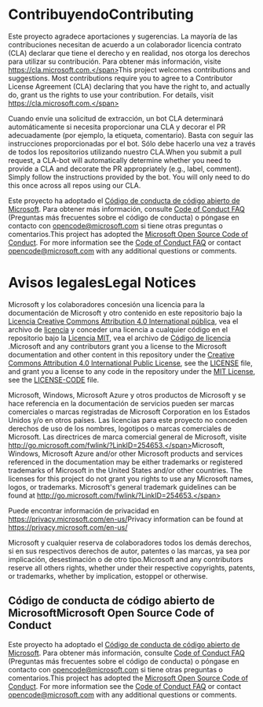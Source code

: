 # <a name="contributing"></a><span data-ttu-id="ab1c1-101">Contribuyendo</span><span class="sxs-lookup"><span data-stu-id="ab1c1-101">Contributing</span></span>

<span data-ttu-id="ab1c1-p101">Este proyecto agradece aportaciones y sugerencias.  La mayoría de las contribuciones necesitan de acuerdo a un colaborador licencia contrato (CLA) declarar que tiene el derecho y en realidad, nos otorga los derechos para utilizar su contribución. Para obtener más información, visite https://cla.microsoft.com.</span><span class="sxs-lookup"><span data-stu-id="ab1c1-p101">This project welcomes contributions and suggestions.  Most contributions require you to agree to a Contributor License Agreement (CLA) declaring that you have the right to, and actually do, grant us the rights to use your contribution. For details, visit https://cla.microsoft.com.</span></span>

<span data-ttu-id="ab1c1-p102">Cuando envíe una solicitud de extracción, un bot CLA determinará automáticamente si necesita proporcionar una CLA y decorar el PR adecuadamente (por ejemplo, la etiqueta, comentario). Basta con seguir las instrucciones proporcionadas por el bot. Sólo debe hacerlo una vez a través de todos los repositorios utilizando nuestro CLA.</span><span class="sxs-lookup"><span data-stu-id="ab1c1-p102">When you submit a pull request, a CLA-bot will automatically determine whether you need to provide a CLA and decorate the PR appropriately (e.g., label, comment). Simply follow the instructions provided by the bot. You will only need to do this once across all repos using our CLA.</span></span>

<span data-ttu-id="ab1c1-p103">Este proyecto ha adoptado el [Código de conducta de código abierto de Microsoft](https://opensource.microsoft.com/codeofconduct/). Para obtener más información, consulte [Code of Conduct FAQ](https://opensource.microsoft.com/codeofconduct/faq/) (Preguntas más frecuentes sobre el código de conducta) o póngase en contacto con [opencode@microsoft.com](mailto:opencode@microsoft.com) si tiene otras preguntas o comentarios.</span><span class="sxs-lookup"><span data-stu-id="ab1c1-p103">This project has adopted the [Microsoft Open Source Code of Conduct](https://opensource.microsoft.com/codeofconduct/). For more information see the [Code of Conduct FAQ](https://opensource.microsoft.com/codeofconduct/faq/) or contact [opencode@microsoft.com](mailto:opencode@microsoft.com) with any additional questions or comments.</span></span>

# <a name="legal-notices"></a><span data-ttu-id="ab1c1-110">Avisos legales</span><span class="sxs-lookup"><span data-stu-id="ab1c1-110">Legal Notices</span></span>

<span data-ttu-id="ab1c1-111">Microsoft y los colaboradores concesión una licencia para la documentación de Microsoft y otro contenido en este repositorio bajo la [Licencia Creative Commons Attribution 4.0 International pública](https://creativecommons.org/licenses/by/4.0/legalcode), vea el archivo de [licencia](LICENSE) y conceder una licencia a cualquier código en el repositorio bajo la [Licencia MIT](https://opensource.org/licenses/MIT), vea el archivo de [Código de licencia](LICENSE-CODE) .</span><span class="sxs-lookup"><span data-stu-id="ab1c1-111">Microsoft and any contributors grant you a license to the Microsoft documentation and other content in this repository under the [Creative Commons Attribution 4.0 International Public License](https://creativecommons.org/licenses/by/4.0/legalcode), see the [LICENSE](LICENSE) file, and grant you a license to any code in the repository under the [MIT License](https://opensource.org/licenses/MIT), see the [LICENSE-CODE](LICENSE-CODE) file.</span></span>

<span data-ttu-id="ab1c1-p104">Microsoft, Windows, Microsoft Azure y otros productos de Microsoft y se hace referencia en la documentación de servicios pueden ser marcas comerciales o marcas registradas de Microsoft Corporation en los Estados Unidos y/o en otros países. Las licencias para este proyecto no conceden derechos de uso de los nombres, logotipos o marcas comerciales de Microsoft. Las directrices de marca comercial general de Microsoft, visite http://go.microsoft.com/fwlink/?LinkID=254653.</span><span class="sxs-lookup"><span data-stu-id="ab1c1-p104">Microsoft, Windows, Microsoft Azure and/or other Microsoft products and services referenced in the documentation may be either trademarks or registered trademarks of Microsoft in the United States and/or other countries. The licenses for this project do not grant you rights to use any Microsoft names, logos, or trademarks. Microsoft's general trademark guidelines can be found at http://go.microsoft.com/fwlink/?LinkID=254653.</span></span>

<span data-ttu-id="ab1c1-115">Puede encontrar información de privacidad en https://privacy.microsoft.com/en-us/</span><span class="sxs-lookup"><span data-stu-id="ab1c1-115">Privacy information can be found at https://privacy.microsoft.com/en-us/</span></span>

<span data-ttu-id="ab1c1-116">Microsoft y cualquier reserva de colaboradores todos los demás derechos, si en sus respectivos derechos de autor, patentes o las marcas, ya sea por implicación, desestimación o de otro tipo.</span><span class="sxs-lookup"><span data-stu-id="ab1c1-116">Microsoft and any contributors reserve all others rights, whether under their respective copyrights, patents, or trademarks, whether by implication, estoppel or otherwise.</span></span>

## <a name="microsoft-open-source-code-of-conduct"></a><span data-ttu-id="ab1c1-117">Código de conducta de código abierto de Microsoft</span><span class="sxs-lookup"><span data-stu-id="ab1c1-117">Microsoft Open Source Code of Conduct</span></span>
<span data-ttu-id="ab1c1-p105">Este proyecto ha adoptado el [Código de conducta de código abierto de Microsoft](https://opensource.microsoft.com/codeofconduct/). Para obtener más información, consulte [Code of Conduct FAQ](https://opensource.microsoft.com/codeofconduct/faq/) (Preguntas más frecuentes sobre el código de conducta) o póngase en contacto con [opencode@microsoft.com](mailto:opencode@microsoft.com) si tiene otras preguntas o comentarios.</span><span class="sxs-lookup"><span data-stu-id="ab1c1-p105">This project has adopted the [Microsoft Open Source Code of Conduct](https://opensource.microsoft.com/codeofconduct/). For more information see the [Code of Conduct FAQ](https://opensource.microsoft.com/codeofconduct/faq/) or contact [opencode@microsoft.com](mailto:opencode@microsoft.com) with any additional questions or comments.</span></span>
